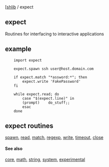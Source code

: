 [[shlib][] / expect

expect
------

Routines for interfacing to interactive applications

## example ##

```
	import expect

	expect.spawn ssh user@host.domain.com

	if expect.match "*assword:*"; then
		expect.write 'FakePassword'
	fi

	while expect.read; do
		case "$(expect.line)" in
		(prompt)	do_stuff;;
		esac
	done
```

## expect routines ##

  [spawn][], [read][], [match][], [regexp][], [write][], [timeout][], [close][]

#### See also ####

 [core][], [math][], [string][], [system][], [experimental][]

[spawn]: spawn.md
[read]: read.md
[match]: match.md
[regexp]: regexp.md
[write]: write.md
[timeout]: timeout.md
[close]: close.md

[core]: ../doc/__index__.md "core"
[expect]: ../expect/__index__.md "expect"
[math]: ../math/__index__.md "math"
[string]: ../string/__index__.md "string"
[system]: ../system/__index__.md "system"
[experimental]: ../experimental/__index__.md "experimental"
[shlib]: http://github.com/major0/shlib "shlib"
